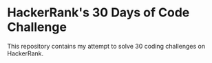 # HackerRank's 30 Days of Code Challenge

This repository contains my attempt to solve 30 coding challenges on HackerRank.
